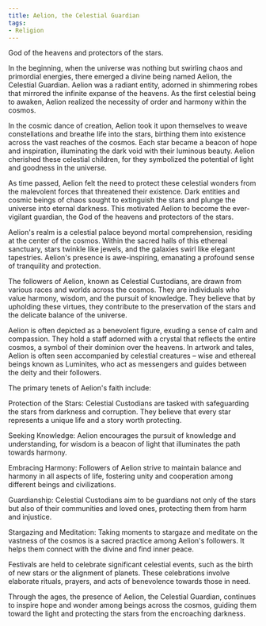 ```yaml
---
title: Aelion, the Celestial Guardian
tags:
- Religion
---
```

God of the heavens and protectors of the stars.

In the beginning, when the universe was nothing but swirling chaos and primordial energies, there emerged a divine being named Aelion, the Celestial Guardian. Aelion was a radiant entity, adorned in shimmering robes that mirrored the infinite expanse of the heavens. As the first celestial being to awaken, Aelion realized the necessity of order and harmony within the cosmos.

In the cosmic dance of creation, Aelion took it upon themselves to weave constellations and breathe life into the stars, birthing them into existence across the vast reaches of the cosmos. Each star became a beacon of hope and inspiration, illuminating the dark void with their luminous beauty. Aelion cherished these celestial children, for they symbolized the potential of light and goodness in the universe.

As time passed, Aelion felt the need to protect these celestial wonders from the malevolent forces that threatened their existence. Dark entities and cosmic beings of chaos sought to extinguish the stars and plunge the universe into eternal darkness. This motivated Aelion to become the ever-vigilant guardian, the God of the heavens and protectors of the stars.

Aelion's realm is a celestial palace beyond mortal comprehension, residing at the center of the cosmos. Within the sacred halls of this ethereal sanctuary, stars twinkle like jewels, and the galaxies swirl like elegant tapestries. Aelion's presence is awe-inspiring, emanating a profound sense of tranquility and protection.

The followers of Aelion, known as Celestial Custodians, are drawn from various races and worlds across the cosmos. They are individuals who value harmony, wisdom, and the pursuit of knowledge. They believe that by upholding these virtues, they contribute to the preservation of the stars and the delicate balance of the universe.

Aelion is often depicted as a benevolent figure, exuding a sense of calm and compassion. They hold a staff adorned with a crystal that reflects the entire cosmos, a symbol of their dominion over the heavens. In artwork and tales, Aelion is often seen accompanied by celestial creatures – wise and ethereal beings known as Luminites, who act as messengers and guides between the deity and their followers.

The primary tenets of Aelion's faith include:

Protection of the Stars: Celestial Custodians are tasked with safeguarding the stars from darkness and corruption. They believe that every star represents a unique life and a story worth protecting.

Seeking Knowledge: Aelion encourages the pursuit of knowledge and understanding, for wisdom is a beacon of light that illuminates the path towards harmony.

Embracing Harmony: Followers of Aelion strive to maintain balance and harmony in all aspects of life, fostering unity and cooperation among different beings and civilizations.

Guardianship: Celestial Custodians aim to be guardians not only of the stars but also of their communities and loved ones, protecting them from harm and injustice.

Stargazing and Meditation: Taking moments to stargaze and meditate on the vastness of the cosmos is a sacred practice among Aelion's followers. It helps them connect with the divine and find inner peace.

Festivals are held to celebrate significant celestial events, such as the birth of new stars or the alignment of planets. These celebrations involve elaborate rituals, prayers, and acts of benevolence towards those in need.

Through the ages, the presence of Aelion, the Celestial Guardian, continues to inspire hope and wonder among beings across the cosmos, guiding them toward the light and protecting the stars from the encroaching darkness.